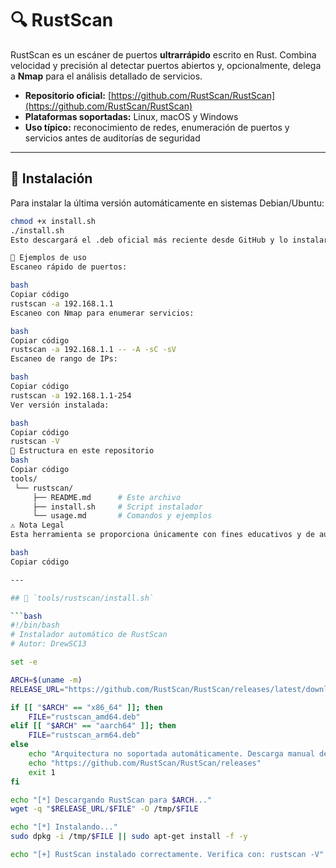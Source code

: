 # 🔍 RustScan

RustScan es un escáner de puertos **ultrarrápido** escrito en Rust. Combina velocidad y precisión al detectar puertos abiertos y, opcionalmente, delega a **Nmap** para el análisis detallado de servicios.

- **Repositorio oficial:** [https://github.com/RustScan/RustScan](https://github.com/RustScan/RustScan)
- **Plataformas soportadas:** Linux, macOS y Windows
- **Uso típico:** reconocimiento de redes, enumeración de puertos y servicios antes de auditorías de seguridad

---

## 🚀 Instalación

Para instalar la última versión automáticamente en sistemas Debian/Ubuntu:

```bash
chmod +x install.sh
./install.sh
Esto descargará el .deb oficial más reciente desde GitHub y lo instalará en tu sistema.

📝 Ejemplos de uso
Escaneo rápido de puertos:

bash
Copiar código
rustscan -a 192.168.1.1
Escaneo con Nmap para enumerar servicios:

bash
Copiar código
rustscan -a 192.168.1.1 -- -A -sC -sV
Escaneo de rango de IPs:

bash
Copiar código
rustscan -a 192.168.1.1-254
Ver versión instalada:

bash
Copiar código
rustscan -V
📁 Estructura en este repositorio
bash
Copiar código
tools/
 └── rustscan/
     ├── README.md      # Este archivo
     ├── install.sh     # Script instalador
     └── usage.md       # Comandos y ejemplos
⚠️ Nota Legal
Esta herramienta se proporciona únicamente con fines educativos y de auditoría autorizada. El uso no autorizado contra sistemas ajenos puede violar leyes locales e internacionales.

bash
Copiar código

---

## 📄 `tools/rustscan/install.sh`

```bash
#!/bin/bash
# Instalador automático de RustScan
# Autor: DrewSC13

set -e

ARCH=$(uname -m)
RELEASE_URL="https://github.com/RustScan/RustScan/releases/latest/download"

if [[ "$ARCH" == "x86_64" ]]; then
    FILE="rustscan_amd64.deb"
elif [[ "$ARCH" == "aarch64" ]]; then
    FILE="rustscan_arm64.deb"
else
    echo "Arquitectura no soportada automáticamente. Descarga manual desde:"
    echo "https://github.com/RustScan/RustScan/releases"
    exit 1
fi

echo "[*] Descargando RustScan para $ARCH..."
wget -q "$RELEASE_URL/$FILE" -O /tmp/$FILE

echo "[*] Instalando..."
sudo dpkg -i /tmp/$FILE || sudo apt-get install -f -y

echo "[+] RustScan instalado correctamente. Verifica con: rustscan -V"
